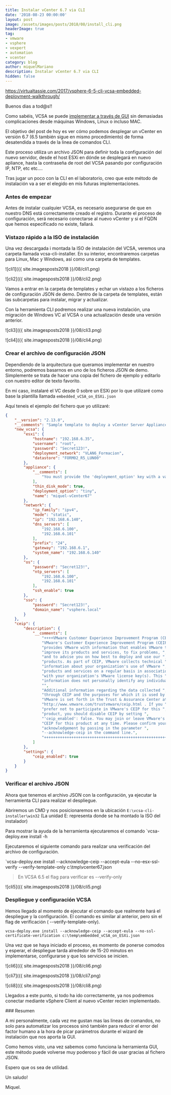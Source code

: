 ```yaml
---
title: Instalar vCenter 6.7 via CLI
date: '2018-08-23 00:00:00'
layout: post
image: /assets/images/posts/2018/08/install_cli.png
headerImage: true
tag:
- vmware
- vsphere
- vexpert
- automation
- vcenter
category: blog
author: miquelMariano
description: Instalar vCenter 6.7 via CLI
hidden: false
---
```


https://virtualtassie.com/2017/vsphere-6-5-cli-vcsa-embedded-deployment-walkthrough/

Buenos dias a tod@s!!

Como sabéis, VCSA se puede [implementar a través de GUI](https://miquelmariano.github.io/2017/07/ncoratutorial-install-vcsa/) sin demasiadas complicaciones desde máquinas Windows, Linux o incluso MAC.

El objetivo del post de hoy es ver cómo podemos desplegar un vCenter en versión 6.7 (6.5 también sigue en mismo procedimiento) de forma desatendida a través de la linea de comandos CLI.

Este proceso utiliza un archivo JSON para definir toda la configuración del nuevo servidor, desde el host ESXi en dónde se desplegará en nuevo apliance, hasta la contraseña de root del VCSA pasando por configuración IP, NTP, etc etc....

Tras jugar un poco con la CLI en el laboratorio, creo que este método de instalación va a ser el elegido en mis futuras implementaciones.

### Antes de empezar

Antes de instalar cualquier VCSA, es necesario asegurarse de que en nuestro DNS está correctamente creado el registro. Durante el proceso de configuración, será necesario conectarse al nuevo vCenter y si el FQDN que hemos especificado no existe, fallará.

### Vistazo rápido a la ISO de instalación

Una vez descargada i montada la ISO de instalación del VCSA, veremos una carpeta llamada vcsa-cli-installer. En su interior, encontraremos carpetas para Linux, Mac y Windows, así como una carpeta de templates.

![cli1]({{ site.imagesposts2018 }}/08/cli1.png)

![cli2]({{ site.imagesposts2018 }}/08/cli2.png)

Vamos a entrar en la carpeta de templates y echar un vistazo a los ficheros de configuración JSON de demo. Dentro de la carpeta de templates, están las subcarpetas para instalar, migrar y actualizar. 

Con la herramienta CLI podremos realizar una nueva instalación, una migración de Windows VC al VCSA o una actualización desde una versión anterior. 

![cli3]({{ site.imagesposts2018 }}/08/cli3.png)

![cli4]({{ site.imagesposts2018 }}/08/cli4.png)

### Crear el archivo de configuración JSON

Dependiendo de la arquitectura que queramos implementar en nuestro entorno, podremos basarnos en uno de los ficheros JSON de demo. Simplemente se trata de hacer una copia del fichero de ejemplo y editarlo con nuestro editor de texto favorito.

En mi caso, instalaré el VC desde 0 sobre un ESXi por lo que utilizaré como base la plantilla llamada `embedded_vCSA_on_ESXi.json` 

Aquí teneis el ejemplo del fichero que yo utilizaré:

```json
{
    "__version": "2.13.0",
    "__comments": "Sample template to deploy a vCenter Server Appliance with an embedded Platform Services Controller on an ESXi host.",
    "new_vcsa": {
        "esxi": {
            "hostname": "192.168.6.35",
            "username": "root",
            "password": "Secret123!",
            "deployment_network": "VLAN6_Formacion",
            "datastore": "FORM02_R5_LUN00"
        },
        "appliance": {
            "__comments": [
                "You must provide the 'deployment_option' key with a value, which will affect the VCSA's configuration parameters, such as the VCSA's number of vCPUs, the memory size, the storage size, and the maximum numbers of ESXi hosts and VMs which can be managed. For a list of acceptable values, run the supported deployment sizes help, i.e. vcsa-deploy --supported-deployment-sizes"
            ],
            "thin_disk_mode": true,
            "deployment_option": "tiny",
            "name": "miquel-vCenter67"
        },
        "network": {
            "ip_family": "ipv4",
            "mode": "static",
            "ip": "192.168.6.140",
            "dns_servers": [
                "192.168.6.100",
                "192.168.6.101"
            ],
            "prefix": "24",
            "gateway": "192.168.6.1",
            "system_name": "192.168.6.140"
        },
        "os": {
            "password": "Secret123!",
            "ntp_servers": [
                "192.168.6.100",
                "192.168.6.101"
            ],
            "ssh_enable": true
        },
        "sso": {
            "password": "Secret123!",
            "domain_name": "vsphere.local"
        }
    },
    "ceip": {
        "description": {
            "__comments": [
                "++++VMware Customer Experience Improvement Program (CEIP)++++",
                "VMware's Customer Experience Improvement Program (CEIP) ",
                "provides VMware with information that enables VMware to ",
                "improve its products and services, to fix problems, ",
                "and to advise you on how best to deploy and use our ",
                "products. As part of CEIP, VMware collects technical ",
                "information about your organization's use of VMware ",
                "products and services on a regular basis in association ",
                "with your organization's VMware license key(s). This ",
                "information does not personally identify any individual. ",
                "",
                "Additional information regarding the data collected ",
                "through CEIP and the purposes for which it is used by ",
                "VMware is set forth in the Trust & Assurance Center at ",
                "http://www.vmware.com/trustvmware/ceip.html . If you ",
                "prefer not to participate in VMware's CEIP for this ",
                "product, you should disable CEIP by setting ",
                "'ceip_enabled': false. You may join or leave VMware's ",
                "CEIP for this product at any time. Please confirm your ",
                "acknowledgement by passing in the parameter ",
                "--acknowledge-ceip in the command line.",
                "++++++++++++++++++++++++++++++++++++++++++++++++++++++++++++++"
            ]
        },
        "settings": {
            "ceip_enabled": true
        }
    }
}
```

### Verificar el archivo JSON

Ahora que tenemos el archivo JSON con la configuración, ya ejecutar la herramienta CLI para realizar el despliegue.

Abriremos un CMD y nos posicionaremos en la ubicación `E:\vcsa-cli-installer\win32` (La unidad E: representa donde se ha montado la ISO del instalador)

Para mostrar la ayuda de la herramienta ejecutaremos el comando `vcsa-deploy.exe install -h

Ejecutaremos el siguiente comando para realizar una verificación del archivo de configuración. 

`vcsa-deploy.exe install --acknowledge-ceip --accept-eula --no-esx-ssl-verify --verify-template-only c:\tmp\vcenter67.json

> En VCSA 6.5 el flag para verificar es --verify-only

![cli5]({{ site.imagesposts2018 }}/08/cli5.png)

### Despliegue y configuración VCSA

Hemos llegado al momento de ejecutar el comando que realmente hará el despliegue y la configuración. El comando es similar al anterior, pero sin el flag de verificación ( --verify-template-only).

`vcsa-deploy.exe install --acknowledge-ceip --accept-eula --no-ssl-certificate-verification c:\temp\embedded_vCSA_on_ESXi.json`

Una vez que se haya iniciado el proceso, es momento de ponerse comodos y esperar, el despliegue tarda alrededor de 15-20 minutos en implementarse, configurarse y que los servicios se inicien.

![cli6]({{ site.imagesposts2018 }}/08/cli6.png)

![cli7]({{ site.imagesposts2018 }}/08/cli7.png)

![cli8]({{ site.imagesposts2018 }}/08/cli8.png)

Llegados a este punto, si todo ha ido correctamente, ya nos podremos conectar mediante vSphere Client al nuevo vCenter recien implementado.

### Resumen

A mi personalmente, cada vez me gustan mas las lineas de comandos, no solo para automatizar los procesos sinó también para reducir el error del factor humano a la hora de picar parámetros durante el wizard de instalación que nos aporta la GUI.

Como hemos visto, una vez sabemos como funciona la herramienta GUI, este método puede volverse muy poderoso y fácil de usar gracias al fichero JSON.

Espero que os sea de utilidad.

Un saludo!

Miquel.




